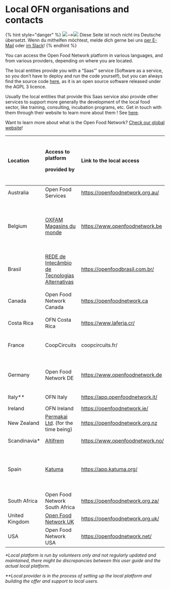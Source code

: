 # Local OFN organisations and contacts

{% hint style="danger" %}
![](https://firebasestorage.googleapis.com/v0/b/gitbook-28427.appspot.com/o/assets%2F-L9rgk4wEweX_zxXIzmW%2F-LpeYcYHvFT89zDzVlG4%2F-LpeZq2i0oaAbNYfYfu5%2FCapture%20du%202019-09-26%2000-38-19.png?alt=media&token=aef3eea2-4d60-4d24-99ec-6edbda36b45c)--&gt;​![](https://firebasestorage.googleapis.com/v0/b/gitbook-28427.appspot.com/o/assets%2F-L9rgk4wEweX_zxXIzmW%2F-MdHZQzZkj-9uNA4c3qD%2F-MdIF6yxdsNWC5BK3awW%2FFlagge%20Deutschland.jpg?alt=media&token=9bbe895b-2aa1-40da-8221-01fb74558b92) Diese Seite ist noch nicht ins Deutsche übersetzt. Wenn du mithelfen möchtest, melde dich gerne bei uns [per E-Mail](mailto:konrad@openfoodnetwork.de) oder [im Slack](https://join.slack.com/t/openfoodnetwork/shared_invite/zt-9sjkjdlu-r02kUMP1zbrTgUhZhYPF~A)!
{% endhint %}

You can access the Open Food Network platform in various languages, and from various providers, depending on where you are located. 

The local entities provide you with a “Saas”’ service \(Software as a service, so you don’t have to deploy and run the code yourself\), but you can always find the source code [here](https://github.com/openfoodfoundation/openfoodnetwork#boards?repos=6257856), as it is an open source software released under the AGPL 3 licence.

Usually the local entities that provide this Saas service also provide other services to support more generally the development of the local food sector, like training, consulting, incubation programs, etc. Get in touch with them through their website to learn more about them !  See [here](https://www.openfoodnetwork.org/find-your-local-open-food-network/).

  
Want to learn more about what is the Open Food Network? [Check our global website](https://www.openfoodnetwork.org/)!

<table>
  <thead>
    <tr>
      <th style="text-align:left">Location</th>
      <th style="text-align:left">
        <p>Access to platform</p>
        <p>provided by</p>
      </th>
      <th style="text-align:left">Link to the local access</th>
      <th style="text-align:left">
        <p>Languages provided</p>
        <p>by the local platform</p>
      </th>
    </tr>
  </thead>
  <tbody>
    <tr>
      <td style="text-align:left">Australia</td>
      <td style="text-align:left">Open Food Services</td>
      <td style="text-align:left"><a href="https://openfoodnetwork.org.au/">https://openfoodnetwork.org.au/</a>
      </td>
      <td style="text-align:left">English</td>
    </tr>
    <tr>
      <td style="text-align:left">Belgium</td>
      <td style="text-align:left"><a href="https://www.oxfammagasinsdumonde.be/acheter-equitable/open-food-network-belgium/#.XYoOOvfgo5k">OXFAM Magasins du monde</a>
      </td>
      <td style="text-align:left"><a href="https://www.openfoodnetwork.be">https://www.openfoodnetwork.be</a>
      </td>
      <td style="text-align:left">
        <p>French</p>
        <p>German</p>
        <p>English</p>
        <p>Deutsch</p>
      </td>
    </tr>
    <tr>
      <td style="text-align:left">Brasil</td>
      <td style="text-align:left"><a href="http://redemg.org.br/">REDE de Intec&#xE2;mbio de Tecnologias Alternativas</a>
      </td>
      <td style="text-align:left"><a href=" https://openfoodbrasil.com.br/"> https://openfoodbrasil.com.br/</a>
      </td>
      <td style="text-align:left">Portuguese</td>
    </tr>
    <tr>
      <td style="text-align:left">Canada</td>
      <td style="text-align:left">Open Food Network Canada</td>
      <td style="text-align:left"><a href="https://openfoodnetwork.ca ">https://openfoodnetwork.ca </a>
      </td>
      <td style="text-align:left">
        <p>English</p>
        <p>French</p>
      </td>
    </tr>
    <tr>
      <td style="text-align:left">Costa Rica</td>
      <td style="text-align:left">OFN Costa Rica</td>
      <td style="text-align:left"><a href="https://www.laferia.cr/">https://www.laferia.cr/</a>
      </td>
      <td style="text-align:left">Spanish English</td>
    </tr>
    <tr>
      <td style="text-align:left">France</td>
      <td style="text-align:left">CoopCircuits</td>
      <td style="text-align:left">coopcircuits.fr/</td>
      <td style="text-align:left">
        <p>French</p>
        <p>Italian</p>
      </td>
    </tr>
    <tr>
      <td style="text-align:left">Germany</td>
      <td style="text-align:left">Open Food Network DE</td>
      <td style="text-align:left"><a href="https://www.openfoodnetwork.de">https://www.openfoodnetwork.de</a>
      </td>
      <td style="text-align:left">
        <p>German</p>
        <p>English</p>
      </td>
    </tr>
    <tr>
      <td style="text-align:left">Italy**</td>
      <td style="text-align:left">OFN Italy</td>
      <td style="text-align:left"><a href="https://app.openfoodnetwork.it/">https://app.openfoodnetwork.it/</a>
      </td>
      <td style="text-align:left">Italian
        <br />English</td>
    </tr>
    <tr>
      <td style="text-align:left">Ireland</td>
      <td style="text-align:left">OFN Ireland</td>
      <td style="text-align:left"><a href="https://openfoodnetwork.ie/">https://openfoodnetwork.ie/</a>
      </td>
      <td style="text-align:left">English</td>
    </tr>
    <tr>
      <td style="text-align:left">New Zealand</td>
      <td style="text-align:left"><a href="https://permakai.nz">Permakai Ltd</a>. (for the time being)</td>
      <td
      style="text-align:left"><a href="https://openfoodnetwork.org.nz">https://openfoodnetwork.org.nz</a>
        </td>
        <td style="text-align:left">English</td>
    </tr>
    <tr>
      <td style="text-align:left">Scandinavia*</td>
      <td style="text-align:left"><a href="https://altifrem.wordpress.com/">Altifrem</a>
      </td>
      <td style="text-align:left"><a href="https://www.openfoodnetwork.no/">https://www.openfoodnetwork.no/</a>
      </td>
      <td style="text-align:left">Norwegian Swedish</td>
    </tr>
    <tr>
      <td style="text-align:left">Spain</td>
      <td style="text-align:left"><a href="http://katuma.org/">Katuma</a>
      </td>
      <td style="text-align:left"><a href="https://app.katuma.org/ ">https://app.katuma.org/ </a>
      </td>
      <td style="text-align:left">
        <p>Castellano</p>
        <p>Catalan Portuguese Italian</p>
      </td>
    </tr>
    <tr>
      <td style="text-align:left">South Africa</td>
      <td style="text-align:left">Open Food Network South Africa</td>
      <td style="text-align:left"><a href="https://openfoodnetwork.org.za/">https://openfoodnetwork.org.za/</a>
      </td>
      <td style="text-align:left">English</td>
    </tr>
    <tr>
      <td style="text-align:left">United Kingdom</td>
      <td style="text-align:left"><a href="https://about.openfoodnetwork.org.uk/">Open Food Network UK</a>
      </td>
      <td style="text-align:left"><a href="https://openfoodnetwork.org.uk/ ">https://openfoodnetwork.org.uk/ </a>
      </td>
      <td style="text-align:left">English</td>
    </tr>
    <tr>
      <td style="text-align:left">USA</td>
      <td style="text-align:left">Open Food Network USA</td>
      <td style="text-align:left"><a href="https://openfoodnetwork.net/">https://openfoodnetwork.net/</a>
      </td>
      <td style="text-align:left">English</td>
    </tr>
  </tbody>
</table>

_\*Local platform is run by volunteers only and not regularly updated and maintained, there might be discrepancies between this user guide and the actual local platform._

_\*\*Local provider is in the process of setting up the local platform and building the offer and support to local users._

